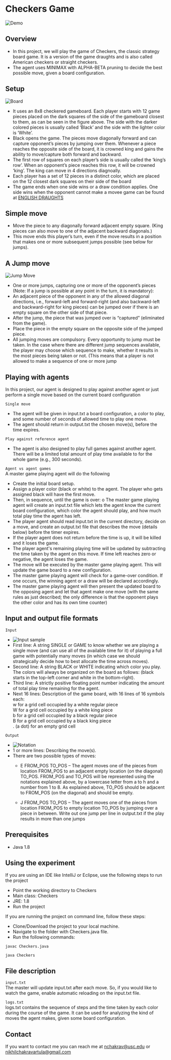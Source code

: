 # Checkers Game


![Demo](./resources/demo.gif?raw=true "Demo")
## Overview

* In this project, we will play the game of Checkers, the classic strategy board game. It is a version of the game draughts and is also called American checkers or straight checkers. 
* The agent uses MINIMAX with ALPHA-BETA pruning to decide the best possible move, given a board configuration.
## Setup
![Board](./resources/board.PNG?raw=true "Board")
* It uses an 8x8 checkered gameboard. Each player starts with 12 game pieces placed on the dark squares of the side of the gameboard closest to them, as can be seen in the figure above. The side with the 
darker colored pieces is usually called ‘Black’ and the side with the lighter color is ‘White’. 
* Black opens the game. The pieces move diagonally forward and can capture opponent’s pieces by jumping over them. Whenever a piece reaches the opposite side of the board, it is crowned 
king and gains the ability to move/capture both forward and backward. 
* The first row of squares on each player’s side is usually called the ‘king’s row’. When an opponent’s piece reaches this row, it will be crowned ‘king’. The king can move in 4 directions diagnoally.
* Each player has a set of 12 pieces in a distinct color, which are placed on the 12 closest dark squares on their side of the board
* The game ends when one side wins or a draw condition applies. One side wins when the opponent cannot make a movee game can be found at [ENGLISH DRAUGHTS](https://en.wikipedia.org/wiki/English_draughts)

## Simple move
* Move the piece to any diagonally forward adjacent empty square. (King 
pieces can also move to one of the adjacent backward diagonals.) 
* This move ends this player’s turn, even if the move results in a position 
that makes one or more subsequent jumps possible (see below for jumps). <br>
## A Jump move
![Jump Move](./resources/jumps.PNG?raw=true "Jump Move")
* One or more jumps, capturing one or more of the opponent’s pieces (Note: If a 
jump is possible at any point in the turn, it is mandatory):
* An adjacent piece of the opponent in any of the allowed diagonal directions, i.e., forward-left and forward-right (and also backward-left and backward-right for king pieces) can be jumped over if there is an empty square on the other side of that piece.
* After the jump, the piece that was jumped over is “captured” (eliminated 
from the game).
* Place the piece in the empty square on the opposite side of the jumped 
piece.
* All jumping moves are compulsory. Every opportunity to jump must be 
taken. In the case where there are different jump sequences available, the 
player may choose which sequence to make, whether it results in the most 
pieces being taken or not. (This means that a player is not allowed to make 
a sequence of one or more jump
## Playing with agents

In this project, our agent is designed to play against another agent or just perform a single move based on the current board configuration

`Single move` <br/> 
* The agent will be given in input.txt a board configuration, a color to play,
and some number of seconds of allowed time to play one move. 
* The agent should return in output.txt the chosen move(s), before the time expires.

`Play against reference agent`
* The agent is also designed to play full games against another agent. There will be a limited total amount of play time available to for the whole game (e.g., 300 seconds).

`Agent vs agent games`
<br>A master game playing agent will do the following 
* Create the initial board setup.
* Assign a player color (black or white) to the agent. The player who gets assigned black will have the first move.
* Then, in sequence, until the game is over:
o The master game playing agent will create an input.txt file which lets the agent 
know the current board configuration, which color the agent should play, and 
how much total play time the agent has left.
* The player agent should read input.txt in the current directory, decide on a move, and create an output.txt file that describes the move (details below) before the timer expires. 
* If the player agent does not return before the time is up, it will be killed and it loses the game.
* The player agent's remaining playing time will be updated by subtracting the time taken by the agent on this move. If time left reaches zero or negative, the agent loses the game.
* The move will be executed by the master game playing agent. This will update 
the game board to a new configuration.
* The master game playing agent will check for a game-over condition. If one occurs, 
the winning agent or a draw will be declared accordingly.
* The master game playing agent will then present the updated board to the 
opposing agent and let that agent make one move (with the same rules as just 
described; the only difference is that the opponent plays the other 
color and has its own time counter)

## Input and output file formats

`Input` <br>
* ![Input sample](./resources/input_sample.PNG?raw=true "Input sample")
* First line: A string SINGLE or GAME to know whether we are playing a single move
(and can use all of the available time for it) of playing a full game with potentially
many moves (in which case we should strategically decide how to best allocate
the time across moves).
* Second line: A string BLACK or WHITE indicating which color you play. The colors will always be
organized on the board as follows:
(black starts in the top-left corner and white in the bottom-right).
* Third line: A strictly positive floating point number indicating the amount of total play time
remaining for the agent.
* Next 16 lines: Description of the game board, with 16 lines of 16 symbols each:
<br> w for a grid cell occupied by a white regular piece
<br>  W for a grid cell occupied by a white king piece
<br> b for a grid cell occupied by a black regular piece
<br> B for a grid cell occupied by a black king piece
<br> . (a dot) for an empty grid cell
  
`Output`
* ![Notation](./resources/notation.PNG?raw=true "Notation")
* 1 or more lines: Describing the move(s). 
* There are two possible types of moves:
    * E FROM_POS TO_POS – The agent moves one of the pieces from location FROM_POS
to an adjacent empty location (on the diagonal) TO_POS. FROM_POS and TO_POS will be  represented using the notations explained above, by a lowercase letter from a to h and a 
number from 1 to 8. As explained above, TO_POS should be adjacent to FROM_POS (on 
the diagonal) and should be empty. 

    * J FROM_POS TO_POS – The agent moves one of the pieces from location FROM_POS 
to empty location TO_POS by jumping over a piece in between. Write out one
jump per line in output.txt if the play results in more than one jumps
## Prerequisites

* Java 1.8
## Using the experiment

If you are using an IDE like IntelliJ or Eclipse, use the following steps to run the project
* Point the working directory to Checkers
* Main class: Checkers
* JRE: 1.8
* Run the project

If you are running the project on command line, follow these steps:<br/>
* Clone/Download the project to your local machine.
* Navigate to the folder with Checkers.java file.
* Run the following commands:
```
javac Checkers.java
```

```
java Checkers
```

## File description

`input.txt`
<br> The master will update input.txt after each move. So, if you would like to watch the game, enable automatic reloading on the input.txt file.

`logs.txt`
<br> logs.txt contains the sequence of steps and the time taken by each color during the course of the game. It can be used for analyzing the kind of moves the agent makes, given some board configuration.

## Contact

If you want to contact me you can reach me at <nchakrav@usc.edu> or <nikhilchakravartula@gmail.com>